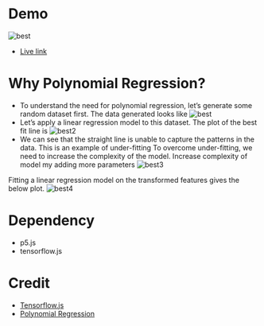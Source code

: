# Demo
![best](https://i.imgur.com/8192SIo.gif)
- [Live link](https://fahim9898.github.io/Polynomial-Regression/)
# Why Polynomial Regression?
- To understand the need for polynomial regression, let’s generate some random dataset first.
The data generated looks like
![best](https://miro.medium.com/max/800/1*dJhMB97nyUB6_OgSECKxEQ.png)
- Let’s apply a linear regression model to this dataset. The plot of the best fit line is
![best2](https://miro.medium.com/max/800/1*yim5OMiku3dNMXEv3GiItg.png)
- We can see that the straight line is unable to capture the patterns in the data. This is an example of under-fitting
To overcome under-fitting, we need to increase the complexity of the model.
Increase complexity of model my adding more parameters
![best3](https://miro.medium.com/max/231/1*rL76rQ1hhrvPjAQFwvpN4w.png)

Fitting a linear regression model on the transformed features gives the below plot.
![best4](https://miro.medium.com/max/800/1*uJtlIlaT-o3DDh5VaGsy4A.png)

# Dependency
- p5.js
- tensorflow.js

# Credit
- [Tensorflow.js](https://www.tensorflow.org/js) 
- [Polynomial Regression](https://medium.com/data-science-group-iitr/linear-regression-back-to-basics-e4819829d78b)
